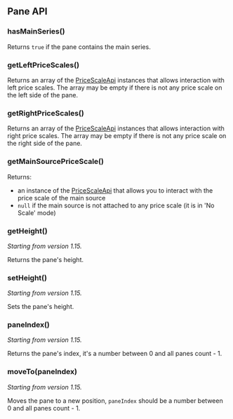 ## Pane API

### hasMainSeries()

Returns `true` if the pane contains the main series.

### getLeftPriceScales()

Returns an array of the [PriceScaleApi](Price-Scale-Api.md) instances that allows interaction with left price scales. The array may be empty if there is not any price scale on the left side of the pane.

### getRightPriceScales()

Returns an array of the [PriceScaleApi](Price-Scale-Api.md) instances that allows interaction with right price scales. The array may be empty if there is not any price scale on the right side of the pane.

### getMainSourcePriceScale()

Returns:

* an instance of the [PriceScaleApi](Price-Scale-Api.md) that allows you to interact with the price scale of the main source
* `null` if the main source is not attached to any price scale (it is in 'No Scale' mode)

### getHeight()

*Starting from version 1.15.*

Returns the pane's height.

### setHeight()

*Starting from version 1.15.*

Sets the pane's height.

### paneIndex()

*Starting from version 1.15.*

Returns the pane's index, it's a number between 0 and all panes count - 1.

### moveTo(paneIndex)

*Starting from version 1.15.*

Moves the pane to a new position, `paneIndex` should be a number between 0 and all panes count - 1.
